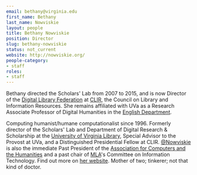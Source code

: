 ```yaml
---
email: bethany@virginia.edu
first_name: Bethany
last_name: Nowviskie
layout: people
title: Bethany Nowviskie
position: Director
slug: bethany-nowviskie
status: not_current
website: http://nowviskie.org/
people-category:
- staff
roles:
- staff
---
```


Bethany directed the Scholars' Lab from 2007 to 2015, and is now Director of the [Digital Library Federation](http://www.diglib.org/) at [CLIR](http://clir.org/), the Council on Library and Information Resources. She remains affiliated with UVa as a Research Associate Professor of Digital Humanities in the [English Department](http://www.engl.virginia.edu/faculty).

Computing humanist/humane computationalist since 1996. Formerly director of the Scholars' Lab and Department of Digital Research & Scholarship at the [University of Virginia Library](http://library.virginia.edu), Special Advisor to the Provost at UVa, and a Distinguished Presidential Fellow at CLIR. [@Nowviskie](http://twitter.com/nowviskie) is also the immediate Past President of the [Association for Computers and the Humanities](http://ach.org) and a past chair of [MLA](http://mla.org)'s Committee on Information Technology. Find out more on [her website](http://nowviskie.org/). Mother of two; tinkerer; not that kind of doctor.
